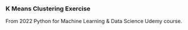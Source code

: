 ### K Means Clustering Exercise 

From 2022 Python for Machine Learning & Data Science Udemy course.
